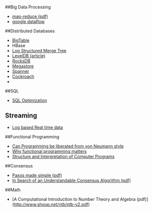##Big Data Processing

* [map-reduce (pdf)](http://static.googleusercontent.com/media/research.google.com/en//archive/mapreduce-osdi04.pdf)
* [google dataflow](https://cloud.google.com/dataflow/what-is-google-cloud-dataflow)

##Distributed Databases

* [BigTable](http://research.google.com/archive/bigtable-osdi06.pdf)
* HBase
* [Log Structured Merge Tree](http://www.cs.umb.edu/~poneil/lsmtree.pdf)
* [LevelDB (article)](http://highscalability.com/blog/2011/8/10/leveldb-fast-and-lightweight-keyvalue-database-from-the-auth.html)
* [RocksDB](http://rocksdb.org/)
* [Megastore](http://research.google.com/pubs/archive/36971.pdf)
* [Spanner](http://research.google.com/archive/spanner-osdi2012.pdf)
* [Cockroach](https://github.com/cockroachdb/cockroach#design)
* 

##SQL 
* [SQL Optimization](https://databricks.com/blog/2015/04/13/deep-dive-into-spark-sqls-catalyst-optimizer.html)

## Streaming
* [Log based Real time data](https://engineering.linkedin.com/distributed-systems/log-what-every-software-engineer-should-know-about-real-time-datas-unifying)

##Functional Programming
* [Can Programming be liberated from von Neumann style](https://web.stanford.edu/class/cs242/readings/backus.pdf)
* [Why functional programming matters](https://www.cs.kent.ac.uk/people/staff/dat/miranda/whyfp90.pdf)
* [Structure and Interpretation of Computer Programs](http://web.mit.edu/alexmv/6.037/sicp.pdf)

##Consensus

* [Paxos made simple (pdf)](http://research.microsoft.com/en-us/um/people/lamport/pubs/paxos-simple.pdf)
* [In Search of an Understandable Consensus Algorithm (pdf)](https://ramcloud.stanford.edu/wiki/download/attachments/11370504/raft.pdf)


##Math
* [A Computational Introduction to Number Theory
and Algebra (pdf)] (http://www.shoup.net/ntb/ntb-v2.pdf)
